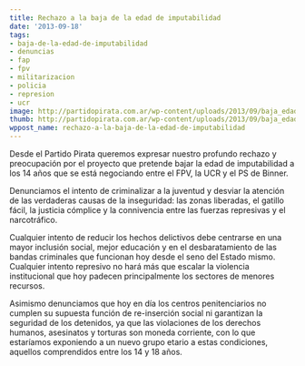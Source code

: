 ```yaml
---
title: Rechazo a la baja de la edad de imputabilidad
date: '2013-09-18'
tags:
- baja-de-la-edad-de-imputabilidad
- denuncias
- fap
- fpv
- militarizacion
- policia
- represion
- ucr
image: http://partidopirata.com.ar/wp-content/uploads/2013/09/baja_edad_imputabilidad.jpg
thumb: http://partidopirata.com.ar/wp-content/uploads/2013/09/baja_edad_imputabilidad-150x150.jpg
wppost_name: rechazo-a-la-baja-de-la-edad-de-imputabilidad
---
```


Desde el Partido Pirata queremos expresar nuestro profundo rechazo y preocupación por
el proyecto que pretende bajar la edad de imputabilidad a los 14 años que se está negociando 
entre el FPV, la UCR y el PS de Binner.

Denunciamos el intento de criminalizar a la juventud y desviar la atención de las verdaderas
causas de la inseguridad: las zonas liberadas, el gatillo fácil, la justicia cómplice y la 
connivencia entre las fuerzas represivas y el narcotráfico.

Cualquier intento de reducir los hechos delictivos debe centrarse en una mayor inclusión
social, mejor educación y en el desbaratamiento de las bandas criminales que funcionan hoy
desde el seno del Estado mismo. Cualquier intento represivo no hará más que escalar la 
violencia institucional que hoy padecen principalmente los sectores de menores recursos.

Asimismo denunciamos que hoy en día los centros penitenciarios no cumplen su supuesta 
función de re-inserción social ni garantizan la seguridad de los detenidos, ya que las
violaciones de los derechos humanos, asesinatos y torturas son moneda corriente, con lo que 
estaríamos exponiendo a un nuevo grupo etario a estas condiciones, aquellos comprendidos 
entre los 14 y 18 años.
